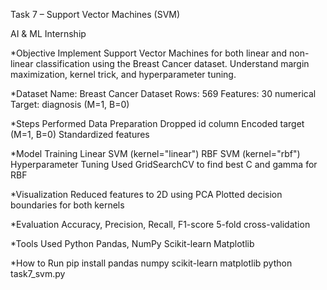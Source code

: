 Task 7 – Support Vector Machines (SVM)

AI & ML Internship

*Objective
Implement Support Vector Machines for both linear and non-linear classification using the Breast Cancer dataset.
Understand margin maximization, kernel trick, and hyperparameter tuning.

*Dataset
Name: Breast Cancer Dataset
Rows: 569
Features: 30 numerical
Target: diagnosis (M=1, B=0)

*Steps Performed
Data Preparation
Dropped id column
Encoded target (M=1, B=0)
Standardized features

*Model Training
Linear SVM (kernel="linear")
RBF SVM (kernel="rbf")
Hyperparameter Tuning
Used GridSearchCV to find best C and gamma for RBF

*Visualization
Reduced features to 2D using PCA
Plotted decision boundaries for both kernels

*Evaluation
Accuracy, Precision, Recall, F1-score
5-fold cross-validation

*Tools Used
Python
Pandas, NumPy
Scikit-learn
Matplotlib

*How to Run
pip install pandas numpy scikit-learn matplotlib
python task7_svm.py
